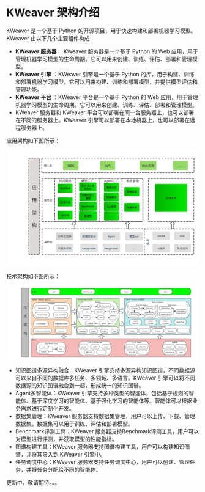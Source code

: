 # KWeaver 架构介绍

KWeaver 是一个基于 Python 的开源项目，用于快速构建和部署机器学习模型。KWeaver 由以下几个主要组件构成：

- **KWeaver 服务器** ：KWeaver 服务器是一个基于 Python 的 Web 应用，用于管理机器学习模型的生命周期。它可以用来创建、训练、评估、部署和管理模型。
- **KWeaver 引擎** ：KWeaver 引擎是一个基于 Python 的库，用于构建、训练和部署机器学习模型。它可以用来构建、训练和部署模型，并提供模型评估和管理功能。
- **KWeaver 平台** ：KWeaver 平台是一个基于 Python 的 Web 应用，用于管理机器学习模型的生命周期。它可以用来创建、训练、评估、部署和管理模型。
- KWeaver 服务器和 KWeaver 平台可以部署在同一台服务器上，也可以部署在不同的服务器上。KWeaver 引擎可以部署在本地机器上，也可以部署在远程服务器上。


应用架构如下图所示：

![KWeaver 应用架构图](../../images/yyjgt.jpg)

技术架构如下图所示：

![KWeaver 技术架构图](../../images/jsjgt.jpg)



- 知识图谱多源异构融合：KWeaver 引擎支持多源异构知识图谱，不同数据源可以来自不同的数据库多任务、多领域、多语言。KWeaver 引擎可以将不同数据源的知识图谱融合到一起，形成统一的知识图谱。
- Agent多智能体：KWeaver 引擎支持多种类型的智能体，包括基于规则的智能体、基于深度学习的智能体、基于强化学习的智能体等。智能体可以根据业务需求进行定制化开发。
- 数据集管理：KWeaver 服务器支持数据集管理，用户可以上传、下载、管理数据集。数据集可以用于训练、评估和部署模型。
- Benchmark评测工具：KWeaver 服务器支持Benchmark评测工具，用户可以对模型进行评测，并获取模型的性能指标。
- 图谱构建工具：KWeaver 服务器支持图谱构建工具，用户可以构建知识图谱，并将其导入到 KWeaver 引擎中。
- 任务调度中心：KWeaver 服务器支持任务调度中心，用户可以创建、管理任务，并将任务分配给不同的智能体。


更新中，敬请期待。。。
